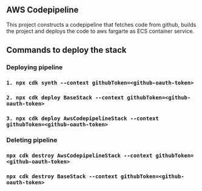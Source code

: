 ## AWS Codepipeline
This project constructs a codepipeline that fetches code from github, builds the project and
deploys the code to aws fargarte as ECS container service.

<!-- ##Use local tools
###Initialize project: `npx aws-cdk init --language typescript`

###Build:	`npm run build`

###Run CDK: `npx aws-cdk ...` -->

## Commands to deploy the stack
### Deploying pipeline
### `1. npx cdk synth --context githubToken=<github-oauth-token>`

### `2. npx cdk deploy BaseStack --context githubToken=<github-oauth-token>`

### `3. npx cdk deploy AwsCodepipelineStack --context githubToken=<github-oauth-token>`

### Deleting pipeline
### `npx cdk destroy AwsCodepipelineStack --context githubToken=<github-oauth-token>`

### `npx cdk destroy BaseStack --context githubToken=<github-oauth-token>`
